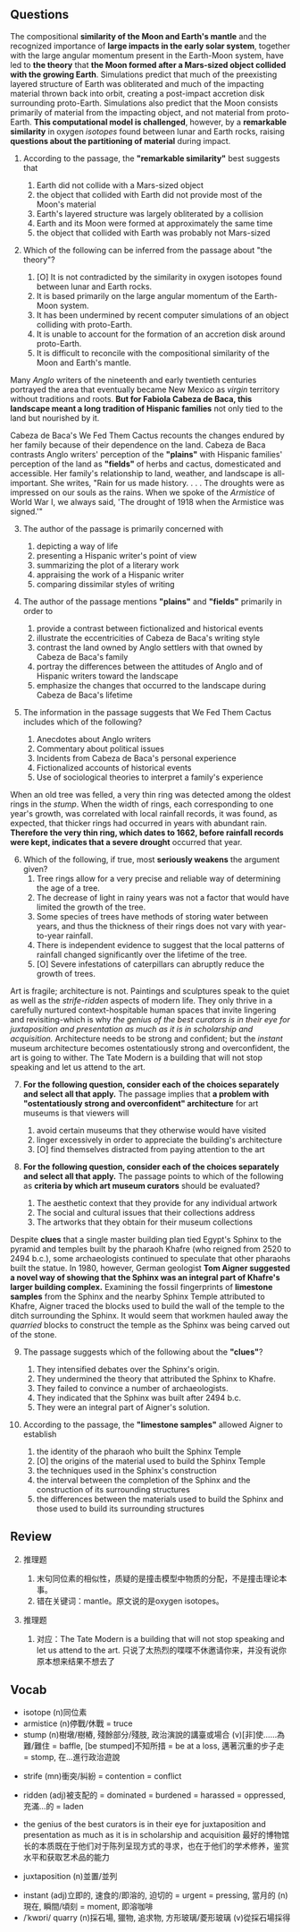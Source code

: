 ## Questions

The compositional **similarity of the Moon and Earth's mantle** and the recognized importance of **large impacts in the early solar system**, together with the large angular momentum present in the Earth-Moon system, have led to __the theory__ that **the Moon formed after a Mars-sized object collided with the growing Earth**. Simulations predict that much of the preexisting layered structure of Earth was obliterated and much of the impacting material thrown back into orbit, creating a post-impact accretion disk surrounding proto-Earth. Simulations also predict that the Moon consists primarily of material from the impacting object, and not material from proto-Earth. **This computational model is challenged**, however, by a __remarkable similarity__ in oxygen *isotopes* found between lunar and Earth rocks, raising **questions about the partitioning of material** during impact.

1. According to the passage, the __"remarkable similarity"__ best suggests that
	1. Earth did not collide with a Mars-sized object
	1. the object that collided with Earth did not provide most of the Moon's material
	1. Earth's layered structure was largely obliterated by a collision
	1. Earth and its Moon were formed at approximately the same time
	1. the object that collided with Earth was probably not Mars-sized

2. Which of the following can be inferred from the passage about "the theory"?
	1. [O] It is not contradicted by the similarity in oxygen isotopes found between lunar and Earth rocks.
	1. It is based primarily on the large angular momentum of the Earth-Moon system.
	1. It has been undermined by recent computer simulations of an object colliding with proto-Earth.
	1. It is unable to account for the formation of an accretion disk around proto-Earth.
	1. It is difficult to reconcile with the compositional similarity of the Moon and Earth's mantle.

Many *Anglo* writers of the nineteenth and early twentieth centuries portrayed the area that eventually became New Mexico as *virgin* territory without traditions and roots. **But for Fabiola Cabeza de Baca, this landscape meant a long tradition of Hispanic families** not only tied to the land but nourished by it.

Cabeza de Baca's We Fed Them Cactus recounts the changes endured by her family because of their dependence on the land. Cabeza de Baca contrasts Anglo writers' perception of the __"plains"__ with Hispanic families' perception of the land as __"fields"__ of herbs and cactus, domesticated and accessible. Her family's relationship to land, weather, and landscape is all-important. She writes, "Rain for us made history. . . . The droughts were as impressed on our souls as the rains. When we spoke of the *Armistice* of World War I, we always said, 'The drought of 1918 when the Armistice was signed.'"

3. The author of the passage is primarily concerned with
	1. depicting a way of life
	1. presenting a Hispanic writer's point of view
	1. summarizing the plot of a literary work
	1. appraising the work of a Hispanic writer
	1. comparing dissimilar styles of writing

4. The author of the passage mentions __"plains"__ and __"fields"__ primarily in order to
	1. provide a contrast between fictionalized and historical events
	1. illustrate the eccentricities of Cabeza de Baca's writing style
	1. contrast the land owned by Anglo settlers with that owned by Cabeza de Baca's family
	1. portray the differences between the attitudes of Anglo and of Hispanic writers toward the landscape
	1. emphasize the changes that occurred to the landscape during Cabeza de Baca's lifetime

5. The information in the passage suggests that We Fed Them Cactus includes which of the following?
	1. Anecdotes about Anglo writers
	1. Commentary about political issues
	1. Incidents from Cabeza de Baca's personal experience
	1. Fictionalized accounts of historical events
	1. Use of sociological theories to interpret a family's experience

When an old tree was felled, a very thin ring was detected among the oldest rings in the *stump*. When the width of rings, each corresponding to one year's growth, was correlated with local rainfall records, it was found, as expected, that thicker rings had occurred in years with abundant rain. **Therefore the very thin ring, which dates to 1662, before rainfall records were kept, indicates that a severe drought** occurred that year.

6. Which of the following, if true, most **seriously weakens** the argument given?
	1. Tree rings allow for a very precise and reliable way of determining the age of a tree.
	1. The decrease of light in rainy years was not a factor that would have limited the growth of the tree.
	1. Some species of trees have methods of storing water between years, and thus the thickness of their rings does not vary with year-to-year rainfall.
	1. There is independent evidence to suggest that the local patterns of rainfall changed significantly over the lifetime of the tree.
	1. [O] Severe infestations of caterpillars can abruptly reduce the growth of trees.

Art is fragile; architecture is not. Paintings and sculptures speak to the quiet as well as the *strife-ridden* aspects of modern life. They only thrive in a carefully nurtured context-hospitable human spaces that invite lingering and revisiting-which is why *the genius of the best curators is in their eye for juxtaposition and presentation as much as it is in scholarship and acquisition.* Architecture needs to be strong and confident; but the *instant* museum architecture becomes ostentatiously strong and overconfident, the art is going to wither. The Tate Modern is a building that will not stop speaking and let us attend to the art.

7. __For the following question, consider each of the choices separately and select all that apply.__ The passage implies that **a problem with "ostentatiously strong and overconfident" architecture** for art museums is that viewers will
	1. avoid certain museums that they otherwise would have visited
	1. linger excessively in order to appreciate the building's architecture
	1. [O] find themselves distracted from paying attention to the art

8. __For the following question, consider each of the choices separately and select all that apply.__ The passage points to which of the following as **criteria by which art museum curators** should be evaluated?
	1. The aesthetic context that they provide for any individual artwork
	1. The social and cultural issues that their collections address
	1. The artworks that they obtain for their museum collections

Despite __clues__ that a single master building plan tied Egypt's Sphinx to the pyramid and temples built by the pharaoh Khafre (who reigned from 2520 to 2494 b.c.), some archaeologists continued to speculate that other pharaohs built the statue. In 1980, however, German geologist **Tom Aigner suggested a novel way of showing that the Sphinx was an integral part of Khafre's larger building complex.** Examining the fossil fingerprints of __limestone samples__ from the Sphinx and the nearby Sphinx Temple attributed to Khafre, Aigner traced the blocks used to build the wall of the temple to the ditch surrounding the Sphinx. It would seem that workmen hauled away the *quarried* blocks to construct the temple as the Sphinx was being carved out of the stone.

9. The passage suggests which of the following about the __"clues"__?
	1. They intensified debates over the Sphinx's origin.
	1. They undermined the theory that attributed the Sphinx to Khafre.
	1. They failed to convince a number of archaeologists.
	1. They indicated that the Sphinx was built after 2494 b.c.
	1. They were an integral part of Aigner's solution.

10. According to the passage, the __"limestone samples"__ allowed Aigner to establish
	1. the identity of the pharaoh who built the Sphinx Temple
	1. [O] the origins of the material used to build the Sphinx Temple
	1. the techniques used in the Sphinx's construction
	1. the interval between the completion of the Sphinx and the construction of its surrounding structures
	1. the differences between the materials used to build the Sphinx and those used to build its surrounding structures

## Review
2. 推理题
	1. 末句同位素的相似性，质疑的是撞击模型中物质的分配，不是撞击理论本事。
	5. 错在关键词：mantle。原文说的是oxygen isotopes。

7. 推理题
	1. 对应：The Tate Modern is a building that will not stop speaking and let us attend to the art. 只说了太热烈的喋喋不休邀请你来，并没有说你原本想来结果不想去了

## Vocab
- isotope (n)同位素
- armistice (n)停戰/休戰 = truce
- stump (n)樹墩/樹樁, 殘餘部分/殘肢, 政治演說的講臺或場合 (v)[非]使……為難/難住 = baffle, [be stumped]不知所措 = be at a loss, 邁著沉重的步子走 = stomp, 在…進行政治遊說
* strife (mn)衝突/糾紛 = contention = conflict
+ ridden (adj)被支配的 = dominated = burdened = harassed = oppressed, 充滿…的 = laden
- the genius of the best curators is in their eye for juxtaposition and presentation as much as it is in scholarship and acquisition 最好的博物馆长的本质既在于他们对于陈列呈现方式的寻求，也在于他们的学术修养，鉴赏水平和获取艺术品的能力
+ juxtaposition (n)並置/並列
- instant (adj)立即的, 速食的/即溶的, 迫切的 = urgent = pressing, 當月的 (n)現在, 瞬間/頃刻 = moment, 即溶咖啡
- /ˈkwɒri/ quarry (n)採石場, 獵物, 追求物, 方形玻璃/菱形玻璃 (v)從採石場採得
